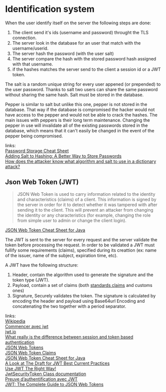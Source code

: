 # Identification system

When the user identify itself on the server the following steps are done:

1. The client send it's ids (username and password) throught the TLS connection.
2. The server look in the database for an user that match with the username/userid.
3. The server hash the password (with the user salt)
4. The server compare the hash with the stored password hash assigned with that username.
5. if the hashes matches the server send to the client a session id or a JWT token.

The salt is a random unique string for every user appened (or prepended) 
to the user password. Thanks to salt two users can share the same password without sharing the same hash.
Salt must be stored in the database.

Pepper is similar to salt but unlike this one, pepper is not stored in the database. That way if the database is compromised the hacker would not have access to the pepper and would not be able to crack the hashes.
The main issues with peppers is their long term maintenance. Changing the pepper in use will invalidate all of the existing passwords stored in the database, which means that it can't easily be changed in the event of the pepper being compromised.

links:  
[Password Storage Cheat Sheet](https://cheatsheetseries.owasp.org/cheatsheets/Password_Storage_Cheat_Sheet.html#Use_a_cryptographically_strong_credential-specific_salt)  
[Adding Salt to Hashing: A Better Way to Store Passwords](https://auth0.com/blog/adding-salt-to-hashing-a-better-way-to-store-passwords/)  
[How does the attacker know what algorithm and salt to use in a dictionary attack?](https://security.stackexchange.com/questions/180535/how-does-the-attacker-know-what-algorithm-and-salt-to-use-in-a-dictionary-attack/180536#180536)


## Json Web Token (JWT)

> JSON Web Token is used to carry information related to the identity and characteristics (claims) of a client. This information is signed by the server in order for it to detect whether it was tampered with after sending it to the client. This will prevent an attacker from changing the identity or any characteristics (for example, changing the role from simple user to admin or change the client login).

[JSON Web Token Cheat Sheet for Java](https://cheatsheetseries.owasp.org/cheatsheets/JSON_Web_Token_for_Java_Cheat_Sheet.html)  

The JWT is sent to the server for every request and the server validate the token before processing the request.
In order to be validated a JWT must fullify some requirements (claims), specified during its creattion (ex: name of the issuer, name of the subject, expiration time, etc).

A JWT have the following structure:

1. Header, contain the algorithm used to generate the signature and the token type (JWT).
2. Payload, contain a set of claims (both [standards claims](https://en.wikipedia.org/wiki/JSON_Web_Token#Standard_fields) and customs ones)
3. Signature, Securely validates the token. The signature is calculated by encoding the header and payload using Base64url Encoding and concatenating the two together with a period separator.


links:  
[Wikipedia](https://en.wikipedia.org/wiki/JSON_Web_Token)  
[Commencer avec jwt](https://riptutorial.com/fr/jwt)  
[jwt.io](https://jwt.io/)  
[What really is the difference between session and token based authentication ](https://dev.to/thecodearcher/what-really-is-the-difference-between-session-and-token-based-authentication-2o39)  
[JSON Web Tokens](https://auth0.com/docs/tokens/json-web-tokens)  
[JSON Web Token Claims](https://auth0.com/docs/tokens/json-web-tokens/json-web-token-claims)  
[JSON Web Token Cheat Sheet for Java](https://cheatsheetseries.owasp.org/cheatsheets/JSON_Web_Token_for_Java_Cheat_Sheet.html)  
[A Look at The Draft for JWT Best Current Practices](https://auth0.com/blog/a-look-at-the-latest-draft-for-jwt-bcp/)  
[Use JWT The Right Way!](https://stormpath.com/blog/jwt-the-right-way)  
[JwtSecurityToken Class documentation](https://docs.microsoft.com/en-us/dotnet/api/system.identitymodel.tokens.jwt.jwtsecuritytoken?view=azure-dotnet)  
[Preuve d’authentification avec JWT](https://blog.ippon.fr/2017/10/12/preuve-dauthentification-avec-jwt/)  
[JWT: The Complete Guide to JSON Web Tokens](https://blog.angular-university.io/angular-jwt/)